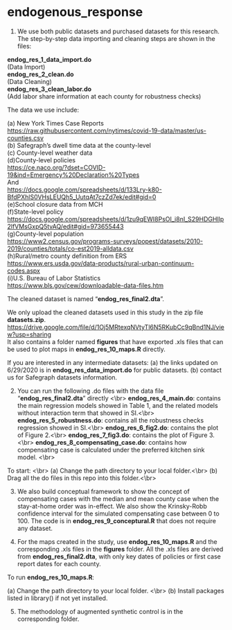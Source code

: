 # endogenous_response

1. We use both public datasets and purchased datasets for this research. The step-by-step data importing and cleaning steps are shown in the files:

**endog_res_1_data_import.do** <br/> 
(Data Import) <br/> 
**endog_res_2_clean.do** <br/> 
(Data Cleaning) <br/> 
**endog_res_3_clean_labor.do** <br/> 
(Add labor share information at each county for robustness checks) <br/> 

The data we use include:

(a) New York Times Case Reports<br/>
https://raw.githubusercontent.com/nytimes/covid-19-data/master/us-counties.csv<br/>
(b) Safegraph’s dwell time data at the county-level<br/>
(c) County-level weather data<br/>
(d)County-level policies <br/>
https://ce.naco.org/?dset=COVID-19&ind=Emergency%20Declaration%20Types<br/>
And<br/>
https://docs.google.com/spreadsheets/d/133Lry-k80-BfdPXhlS0VHsLEUQh5_UutqAt7czZd7ek/edit#gid=0<br/>
(e)School closure data from MCH<br/>
(f)State-level policy<br/>
https://docs.google.com/spreadsheets/d/1zu9qEWI8PsOI_i8nI_S29HDGHlIp2lfVMsGxpQ5tvAQ/edit#gid=973655443<br/>
(g)County-level population<br/>
https://www2.census.gov/programs-surveys/popest/datasets/2010-2019/counties/totals/co-est2019-alldata.csv<br/>
(h)Rural/metro county definition from ERS <br/>
https://www.ers.usda.gov/data-products/rural-urban-continuum-codes.aspx<br/>
(i)U.S. Bureau of Labor Statistics <br/> 
https://www.bls.gov/cew/downloadable-data-files.htm  <br/> 


The cleaned dataset is named “**endog_res_final2.dta**”. 

We only upload the cleaned datasets used in this study in the zip file **datasets.zip**. <br/>
https://drive.google.com/file/d/1Oj5MRtexqNVtyTl6N5RKubCc9qBnd1NJ/view?usp=sharing <br/>
It also contains a folder named **figures** that have exported .xls files that can be used to plot maps in **endog_res_10_maps.R** directly. 

If you are interested in any intermediate datasets:
(a) the links updated on 6/29/2020 is in **endog_res_data_import.do** for public datasets.
(b) contact us for Safegraph datasets information.

2. You can run the following .do files with the data file “**endog_res_final2.dta**” directly <\br>
**endog_res_4_main.do**: contains the main regression models showed in Table 1, and the related models without interaction term that showed in SI.<\br>
**endog_res_5_robustness.do**: contains all the robustness checks regression showed in SI.<\br>
**endog_res_6_fig2.do**: contains the plot of Figure 2.<\br>
**endog_res_7_fig3.do**: contains the plot of Figure 3.<\br>
**endog_res_8_compensating_case.do**: contains how compensating case is calculated under the preferred kitchen sink model. <\br>

To start: <\br>
(a) Change the path directory to your local folder.<\br>
(b) Drag all the do files in this repo into this folder.<\br>

3. We also build conceptual framework to show the concept of compensating cases with the median and mean county case when the stay-at-home order was in-effect. We also show the Krinsky-Robb confidence interval for the simulated compensating case between 0 to 100. The code is in **endog_res_9_conceptural.R** that does not require any dataset.

4. For the maps created in the study, use **endog_res_10_maps.R** and the corresponding .xls files in the **figures** folder. All the .xls files are derived from **endog_res_final2.dta**, with only key dates of policies or first case report dates for each county. 
 
To run **endog_res_10_maps.R**:

(a) Change the path directory to your local folder. <\br>
(b) Install packages listed in library() if not yet installed.

5. The methodology of augmented synthetic control is in the corresponding folder. 
